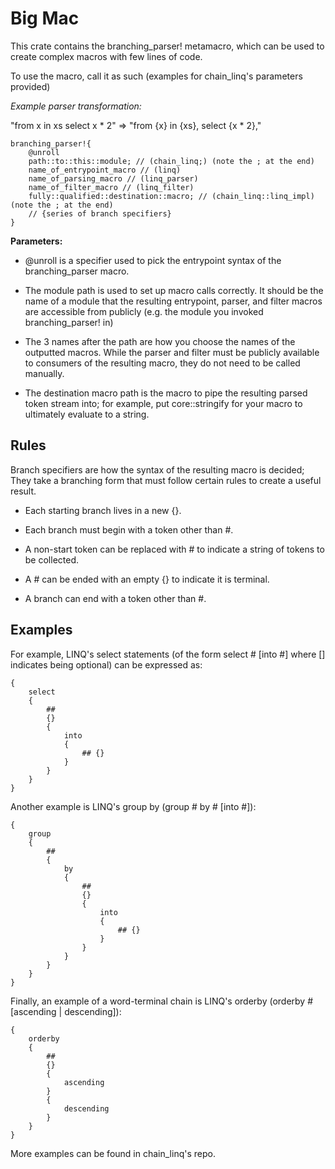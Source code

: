 # Big Mac

This crate contains the branching_parser! metamacro, which can be used to create complex macros with few lines of code.

To use the macro, call it as such (examples for chain_linq's parameters provided)

*Example parser transformation:*

"from x in xs select x * 2" => "from {x} in {xs}, select {x * 2},"

```
branching_parser!{
    @unroll
    path::to::this::module; // (chain_linq;) (note the ; at the end)
    name_of_entrypoint_macro // (linq)
    name_of_parsing_macro // (linq_parser)
    name_of_filter_macro // (linq_filter)
    fully::qualified::destination::macro; // (chain_linq::linq_impl) (note the ; at the end)
    // {series of branch specifiers}
}
```

**Parameters:**

* @unroll is a specifier used to pick the entrypoint syntax of the branching_parser macro.

* The module path is used to set up macro calls correctly. It should be the name of a module that the resulting entrypoint, parser, and filter macros are accessible from 
publicly (e.g. the module you invoked branching_parser! in)

* The 3 names after the path are how you choose the names of the outputted macros. While the parser and filter must be publicly available to consumers of the resulting macro, 
they do not need to be called manually. 

* The destination macro path is the macro to pipe the resulting parsed token stream into; for example, put core::stringify for your macro to ultimately evaluate to a string.

## Rules

Branch specifiers are how the syntax of the resulting macro is decided; They take a branching form that must follow certain rules to create a useful result.

- Each starting branch lives in a new {}.

- Each branch must begin with a token other than #.

- A non-start token can be replaced with # to indicate a string of tokens to be collected.

- A # can be ended with an empty {} to indicate it is terminal.

- A branch can end with a token other than #.

## Examples

For example, LINQ's select statements (of the form select # \[into #\] where \[\] indicates being optional) can be expressed as:

```
{
    select
    {
        ##
        {}
        {
            into
            {
                ## {}
            }
        }
    }
}
```

Another example is LINQ's group by (group # by # \[into #\]):

```
{
    group
    {
        ##
        {
            by
            {
                ##
                {}
                {
                    into
                    {
                        ## {}
                    }
                }
            }
        }
    }
}
```

Finally, an example of a word-terminal chain is LINQ's orderby (orderby # \[ascending | descending\]):

```
{
    orderby
    {
        ##
        {}
        {
            ascending
        }
        {
            descending
        }
    }
}
```

More examples can be found in chain_linq's repo.